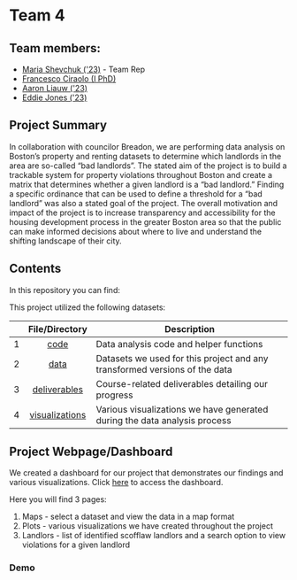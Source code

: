 # Team 4

## Team members:
* [Maria Shevchuk ('23)](https://github.com/mariashev) - Team Rep
* [Francesco Ciraolo (I PhD)](https://github.com/FrancescoCiraolo)
* [Aaron Liauw ('23)](https://github.com/aliau-cmyk)
* [Eddie Jones ('23)](https://github.com/ewj327)

## Project Summary

In collaboration with councilor Breadon, we are performing data analysis on Boston’s property and renting datasets to determine which landlords in the area are so-called “bad landlords”. The stated aim of the project is to build a trackable system for property violations throughout Boston and create a matrix that determines whether a given landlord is a “bad landlord.” Finding a specific ordinance that can be used to define a threshold for a “bad landlord” was also a stated goal of the project. The overall motivation and impact of the project is to increase transparency and accessibility for the housing development process in the greater Boston area so that the public can make informed decisions about where to live and understand the shifting landscape of their city.

## Contents 

In this repository you can find: 

This project utilized the following datasets: 

|  |      **File/Directory**                   |    **Description**                                                              |
|-:|:---------------------------------:|---------------------------------------------------------------------------|
| 1| [code](./code)  | Data analysis code and helper functions |
| 2| [data](./data)  | Datasets we used for this project and any transformed versions of the data |
| 3| [deliverables](./deliverables)    | Course-related deliverables detailing our progress |
| 4| [visualizations](./visualizations)  | Various visualizations we have generated during the data analysis process |



## Project Webpage/Dashboard

We created a dashboard for our project that demonstrates our findings and various visualizations. Click [here](https://francescociraolo.github.io/bad-landlords-team4/plots.html) to access the dashboard.

Here you will find 3 pages: 
1. Maps - select a dataset and view the data in a map format
2. Plots - various visualizations we have created throughout the project 
3. Landlors - list of identified scofflaw landlors and a search option to view violations for a given landlord

### Demo

